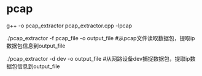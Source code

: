 # pcap

g++ -o pcap_extractor pcap_extractor.cpp -lpcap

./pcap_extractor -f pcap_file -o output_file #从pcap文件读取数据包，提取ip数据包信息到output_file

./pcap_extractor -d dev -o output_file #从网路设备dev捕捉数据包，提取ip数据包信息到output_file
